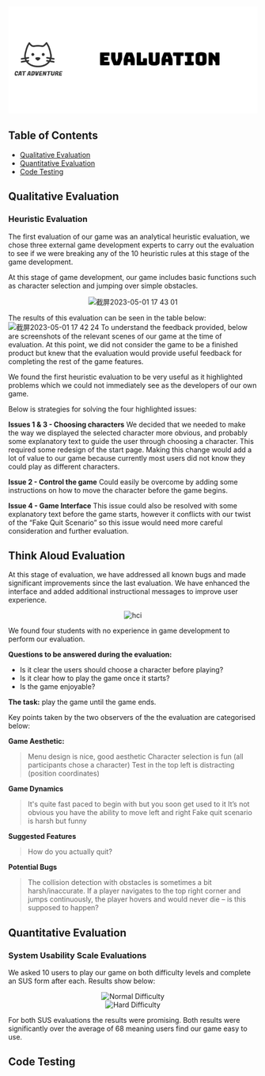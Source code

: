 <p align="center">
  <img src="Images/evaluation.png" alt="logo-black">
</p>


## Table of Contents
- [Qualitative Evaluation](#qualitative-evaluation)
- [Quantitative Evaluation](#quantitative-evaluation)
- [Code Testing](#cold-testing)


## Qualitative Evaluation
### Heuristic Evaluation
The first evaluation of our game was an analytical heuristic evaluation, we chose three external game development experts to carry out the evaluation to see if we were breaking any of the 10 heuristic rules at this stage of the game development.

At this stage of game development, our game includes basic functions such as character selection and jumping over simple obstacles.

<p align="center">
  <img width="600" alt="截屏2023-05-01 17 43 01" src="https://user-images.githubusercontent.com/115186584/235489989-56989ccf-6830-462a-a789-eea3debfef13.png">
</p>

The results of this evaluation can be seen in the table below:
<img width="700" alt="截屏2023-05-01 17 42 24" src="https://user-images.githubusercontent.com/115186584/235489908-2459c5bb-9d30-4281-bb13-640c52bae812.png">
To understand the feedback provided, below are screenshots of the relevant scenes of our game at the time of evaluation. At this point, we did not consider the game to be a finished product but knew that the evaluation would provide useful feedback for completing the rest of the game features.

We found the first heuristic evaluation to be very useful as it highlighted problems which we could not immediately see as the developers of our own game.

Below is strategies for solving the four highlighted issues:

**Issues 1 & 3 - Choosing characters**
We decided that we needed to make the way we displayed the selected character more obvious, and probably some explanatory text to guide the user through choosing a character. This required some redesign of the start page. Making this change would add a lot of value to our game because currently most users did not know they could play as different characters.

**Issue 2 - Control the game**
Could easily be overcome by adding some instructions on how to move the character before the game begins.

**Issue 4 - Game Interface**
This issue could also be resolved with some explanatory text before the game starts, however it conflicts with our twist of the “Fake Quit Scenario” so this issue would need more careful consideration and further evaluation.


## Think Aloud Evaluation

At this stage of evaluation, we have addressed all known bugs and made significant improvements since the last evaluation. We have enhanced the interface and added additional instructional messages to improve user experience. 

<div style="text-align:center;">
    <img src="https://user-images.githubusercontent.com/115186584/235491121-73e1edd9-e482-445b-b35d-856d108f9152.gif" alt="hci">
</div>


We found four students with no experience in game development to perform our evaluation. 

**Questions to be answered during the evaluation:**
- Is it clear the users should choose a character before playing?
- Is it clear how to play the game once it starts?
- Is the game enjoyable?

**The task:** play the game until the game ends.

Key points taken by the two observers of the the evaluation are categorised below:

**Game Aesthetic:**
>Menu design is nice, good aesthetic
>Character selection is fun (all participants chose a character)
>Test in the top left is distracting (position coordinates)

**Game Dynamics**
>It's quite fast paced to begin with but you soon get used to it
>It’s not obvious you have the ability to move left and right
>Fake quit scenario is harsh but funny

**Suggested Features**
>How do you actually quit?

**Potential Bugs**
>The collision detection with obstacles is sometimes a bit harsh/inaccurate.
>If a player navigates to the top right corner and jumps continuously, the player hovers and would never die – is this supposed to happen?

## Quantitative Evaluation
### System Usability Scale Evaluations

We asked 10 users to play our game on both difficulty levels and complete an SUS form after each. 
Results show below:

<div style="text-align:center;">
    <img src="https://user-images.githubusercontent.com/115186584/235492393-e06cdf48-9a37-40b6-bda3-afb662b5d7c3.png" alt="Normal Difficulty">
</div>


<div style="text-align:center;">
    <img src="https://user-images.githubusercontent.com/115186584/235492375-1a0a9ca8-759c-4d29-83ab-d26ef4c78a6b.png" alt="Hard Difficulty">
</div>

For both SUS evaluations the results were promising. Both results were significantly over the average of 68 meaning users find our game easy to use.

## Code Testing
